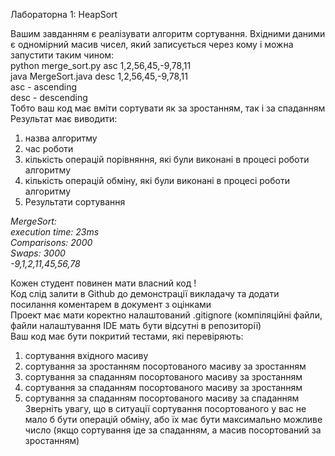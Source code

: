 Лабораторна 1: HeapSort<br>

Вашим завданням є реалізувати  алгоритм сортування.  Вхідними даними є одномірний масив чисел, який записується через кому і можна запустити таким чином:<br>
python merge_sort.py asc 1,2,56,45,-9,78,11<br>
java MergeSort.java desc 1,2,56,45,-9,78,11<br>
asc - ascending<br>
desc - descending<br>
Тобто ваш код має вміти сортувати як за зростанням, так і за спаданням<br>
Результат має виводити:<br>
1. назва алгоритму
2. час роботи
3. кількість операцій порівняння, які були виконані в процесі роботи алгоритму
4. кількість операцій обміну, які були виконані в процесі роботи алгоритму
5. Результати сортування<br>

*MergeSort:<br>
execution time: 23ms<br>
Comparisons: 2000<br>
Swaps: 3000<br>
-9,1,2,11,45,56,78*<br>

Кожен студент повинен мати власний код ! <br>
Код слід залити в Github до демонстрації викладачу та додати посилання коментарем в документ з оцінками<br>
Проект має мати коректно налаштований .gitignore (компіляційні файли, файли налаштування  IDE мать бути відсутні в репозиторії)<br>
Ваш код має бути покритий тестами, які перевіряють:<br>
1. сортування вхідного масиву
2. сортування за зростанням посортованого масиву  за зростанням
3. сортування за спаданням посортованого масиву  за зростанням
4. сортування за спаданням посортованого масиву  за зростанням
5. сортування за спаданням посортованого масиву  за спаданням
Зверніть увагу, що в ситуації сортування посортованого у вас не мало б бути операцій обміну, або їх має бути максимально можливе число (якщо сортування іде за спаданням, а масив посортований за зростанням)
